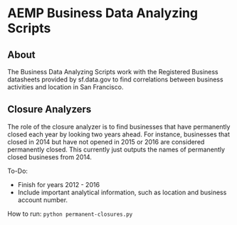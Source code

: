 # AEMP Business Data Analyzing Scripts
## About
The Business Data Analyzing Scripts work with the Registered Business datasheets provided by sf.data.gov to find correlations between business activities and location in San Francisco.

## Closure Analyzers
The role of the closure analyzer is to find businesses that have permanently closed each year by looking two years ahead. For instance, businesses that closed in 2014 but have not opened in 2015 or 2016 are considered permanently closed. This currently just outputs the names of permanently closed busineses from 2014.

To-Do:
* Finish for years 2012 - 2016
* Include important analytical information, such as location and business account number.

How to run: 
`python permanent-closures.py`